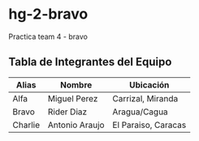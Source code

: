 # hg-2-bravo

Practica team 4 - bravo


## Tabla de Integrantes del Equipo

| Alias   | Nombre        | Ubicación             |
|---------|---------------|-----------------------|
| Alfa    | Miguel Perez|  Carrizal, Miranda   |
| Bravo   | Rider Diaz | Aragua/Cagua     |
| Charlie | Antonio Araujo | El Paraiso, Caracas |
